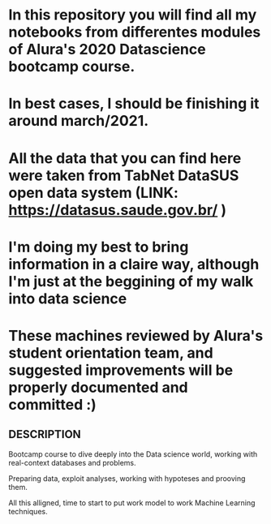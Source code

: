# In this repository you will find all my notebooks from differentes modules of Alura's 2020 Datascience bootcamp course.

# In best cases, I should be finishing it around march/2021. 

# All the data that you can find here were taken from TabNet DataSUS open data system (LINK: https://datasus.saude.gov.br/ )

# I'm doing my best to bring information in a claire way, although I'm just at the beggining of my walk into data science

# These machines reviewed by Alura's student orientation team, and suggested improvements will be properly documented and committed :)

## DESCRIPTION
Bootcamp course to dive deeply into the Data science world, working with real-context databases and problems.

Preparing data, exploit analyses, working with hypoteses and prooving them.

All this alligned, time to start to put work model to work Machine Learning techniques.
